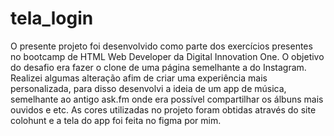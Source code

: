 # tela_login

O presente projeto foi desenvolvido como parte dos exercícios presentes no bootcamp de HTML Web Developer da Digital Innovation One. O objetivo do desafio era fazer o clone de uma página semelhante a do Instagram. Realizei algumas alteração afim de criar uma experiência mais personalizada, para disso desenvolvi a ideia de um app de música, semelhante ao antigo ask.fm onde era possível compartilhar os álbuns mais ouvidos e etc. As cores utilizadas no projeto foram obtidas através do site colohunt e a tela do app foi feita no figma por mim.
